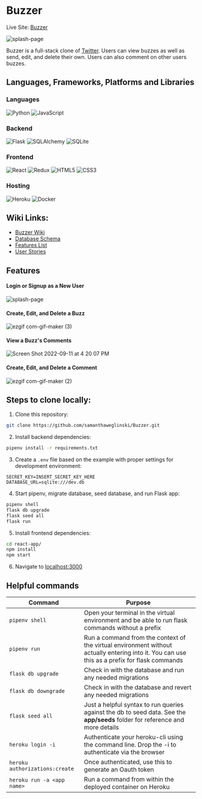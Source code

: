 # Buzzer

Live Site: [Buzzer](https://buzzer-project.herokuapp.com/)

![splash-page](https://user-images.githubusercontent.com/32751992/189552680-bec8033f-b135-49df-bd93-8eadec31db8b.png)

Buzzer is a full-stack clone of [Twitter](https://twitter.com/). Users can view buzzes as well as send, edit, and delete their own. Users can also comment on other users buzzes.

## Languages, Frameworks, Platforms and Libraries

### Languages
![Python](https://img.shields.io/badge/python-3670A0?style=for-the-badge&logo=python&logoColor=ffdd54) ![JavaScript](https://img.shields.io/badge/javascript-%23323330.svg?style=for-the-badge&logo=javascript&logoColor=%23F7DF1E)

### Backend
![Flask](https://img.shields.io/badge/flask-%23000.svg?style=for-the-badge&logo=flask&logoColor=white) ![SQLAlchemy](https://img.shields.io/badge/SQLAlchemy-100000?style=for-the-badge&logo=sql&logoColor=BA1212&labelColor=AD0000&color=A90000) ![SQLite](https://img.shields.io/badge/sqlite-%2307405e.svg?style=for-the-badge&logo=sqlite&logoColor=white)

### Frontend
![React](https://img.shields.io/badge/react-%2320232a.svg?style=for-the-badge&logo=react&logoColor=%2361DAFB) ![Redux](https://img.shields.io/badge/redux-%23593d88.svg?style=for-the-badge&logo=redux&logoColor=white) ![HTML5](https://img.shields.io/badge/html5-%23E34F26.svg?style=for-the-badge&logo=html5&logoColor=white) ![CSS3](https://img.shields.io/badge/css3-%231572B6.svg?style=for-the-badge&logo=css3&logoColor=white)

### Hosting
![Heroku](https://img.shields.io/badge/heroku-%23430098.svg?style=for-the-badge&logo=heroku&logoColor=white) ![Docker](https://img.shields.io/badge/docker-%230db7ed.svg?style=for-the-badge&logo=docker&logoColor=white)

## Wiki Links:
* [Buzzer Wiki](https://github.com/samanthaweglinski/Buzzer/wiki)
* [Database Schema](https://github.com/samanthaweglinski/Buzzer/wiki/Database-Schema)
* [Features List](https://github.com/samanthaweglinski/Buzzer/wiki/MVP-Features)
* [User Stories](https://github.com/samanthaweglinski/Buzzer/wiki/User-Stories)

## Features
#### Login or Signup as a New User
![splash-page](https://user-images.githubusercontent.com/32751992/189552680-bec8033f-b135-49df-bd93-8eadec31db8b.png)

#### Create, Edit, and Delete a Buzz
![ezgif com-gif-maker (3)](https://user-images.githubusercontent.com/32751992/189553410-60bf4395-9191-466a-b34b-f1eb512d07be.gif)

#### View a Buzz's Comments
![Screen Shot 2022-09-11 at 4 20 07 PM](https://user-images.githubusercontent.com/32751992/189553238-2493dc99-58e6-444f-871f-10f846b32270.png)

#### Create, Edit, and Delete a Comment
![ezgif com-gif-maker (2)](https://user-images.githubusercontent.com/32751992/189553379-6d561399-643e-42c8-a237-865b2e04e3f3.gif)

## Steps to clone locally:
1. Clone this repository:
```bash
git clone https://github.com/samanthaweglinski/Buzzer.git
```

2. Install backend dependencies:

```bash
pipenv install -r requirements.txt
```

3. Create a `.env` file based on the example with proper settings for development environment:
```
SECRET_KEY=INSERT_SECRET_KEY_HERE
DATABASE_URL=sqlite:///dev.db
```

4. Start pipenv, migrate database, seed database, and run Flask app:

```bash
pipenv shell
flask db upgrade
flask seed all
flask run
```

5. Install frontend dependencies:

```bash
cd react-app/
npm install
npm start
```

6. Navigate to [localhost:3000](http://localhost:3000)


## Helpful commands
|    Command            |    Purpose    |
| -------------         | ------------- |
| `pipenv shell`        | Open your terminal in the virtual environment and be able to run flask commands without a prefix |
| `pipenv run`          | Run a command from the context of the virtual environment without actually entering into it. You can use this as a prefix for flask commands  |
| `flask db upgrade`    | Check in with the database and run any needed migrations  |
| `flask db downgrade`  | Check in with the database and revert any needed migrations  |
| `flask seed all`      | Just a helpful syntax to run queries against the db to seed data. See the **app/seeds** folder for reference and more details |
| `heroku login -i`      | Authenticate your heroku-cli using the command line. Drop the -i to authenticate via the browser |
| `heroku authorizations:create` | Once authenticated, use this to generate an Oauth token |
| `heroku run -a <app name>` | Run a command from within the deployed container on Heroku |

